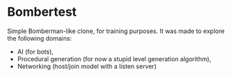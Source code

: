 # Bombertest

Simple Bomberman-like clone, for training purposes.
It was made to explore the following domains:

- AI (for bots),
- Procedural generation (for now a stupid level generation algorithm),
- Networking (host/join model with a listen server)
